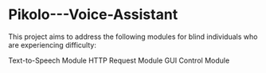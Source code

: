 # Pikolo---Voice-Assistant
This project aims to address the following modules for blind individuals who are experiencing difficulty:

Text-to-Speech Module
HTTP Request Module
GUI Control Module


